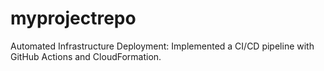 # myprojectrepo
Automated Infrastructure Deployment: Implemented a CI/CD pipeline with GitHub Actions and CloudFormation.
